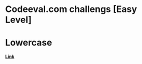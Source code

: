 # Codeeval.com challengs [Easy Level]
# Lowercase
[**Link**](https://www.codeeval.com/open_challenges/20/)
